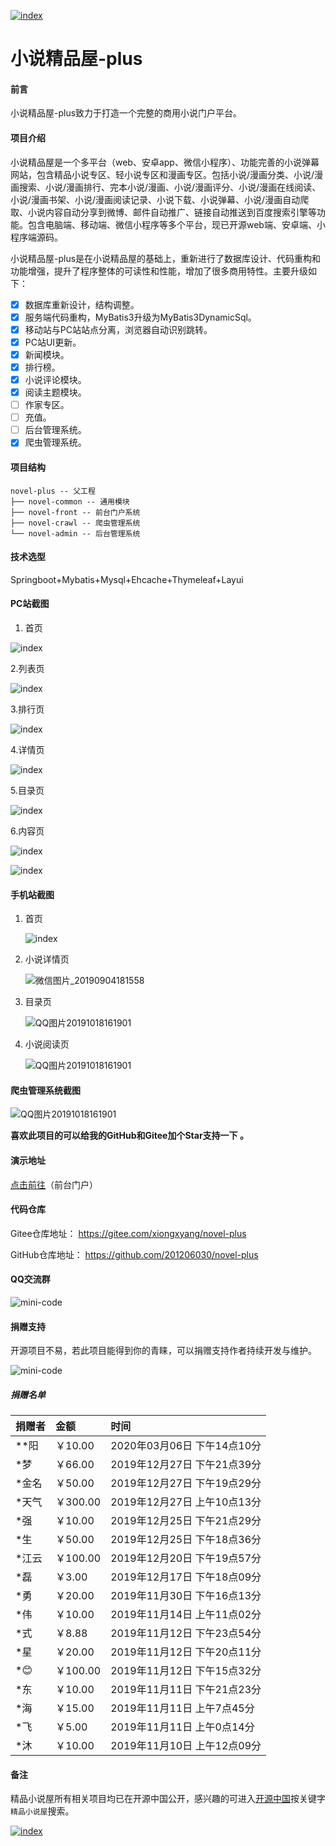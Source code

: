 [![index](./assets/热门云产品1040.100.jpg)](https://cloud.tencent.com/act/cps/redirect?redirect=1052&cps_key=736e609d66e0ac4e57813316cec6fd0b&from=console)

# 小说精品屋-plus

#### 前言

小说精品屋-plus致力于打造一个完整的商用小说门户平台。

#### 项目介绍

小说精品屋是一个多平台（web、安卓app、微信小程序）、功能完善的小说弹幕网站，包含精品小说专区、轻小说专区和漫画专区。包括小说/漫画分类、小说/漫画搜索、小说/漫画排行、完本小说/漫画、小说/漫画评分、小说/漫画在线阅读、小说/漫画书架、小说/漫画阅读记录、小说下载、小说弹幕、小说/漫画自动爬取、小说内容自动分享到微博、邮件自动推广、链接自动推送到百度搜索引擎等功能。包含电脑端、移动端、微信小程序等多个平台，现已开源web端、安卓端、小程序端源码。 

小说精品屋-plus是在小说精品屋的基础上，重新进行了数据库设计、代码重构和功能增强，提升了程序整体的可读性和性能，增加了很多商用特性。主要升级如下：

- [x] 数据库重新设计，结构调整。
- [x] 服务端代码重构，MyBatis3升级为MyBatis3DynamicSql。
- [x] 移动站与PC站站点分离，浏览器自动识别跳转。
- [x] PC站UI更新。
- [x] 新闻模块。
- [x] 排行榜。
- [x] 小说评论模块。
- [x] 阅读主题模块。
- [ ] 作家专区。
- [ ] 充值。
- [ ] 后台管理系统。
- [x] 爬虫管理系统。

#### 项目结构

```
novel-plus -- 父工程
├── novel-common -- 通用模块
├── novel-front -- 前台门户系统
├── novel-crawl -- 爬虫管理系统
└── novel-admin -- 后台管理系统
```

#### 技术选型
Springboot+Mybatis+Mysql+Ehcache+Thymeleaf+Layui

#### PC站截图

1. 首页

![index](./assets/pc_index.png)

2.列表页

![index](./assets/pc_all.png)

3.排行页

![index](./assets/pc_rank.png)

4.详情页

![index](./assets/pc_detail.png)

5.目录页

![index](./assets/pc_catalog.png)

6.内容页

![index](./assets/pc_content1.png)

![index](./assets/pc_content2.png)

#### 手机站截图

1. 首页

   ![index](./assets/QQ%E5%9B%BE%E7%89%8720191018162208.jpg)

   

2. 小说详情页

   ![微信图片_20190904181558](./assets/%E5%BE%AE%E4%BF%A1%E5%9B%BE%E7%89%87_20190904181558.png)

   

3. 目录页

   ![QQ图片20191018161901](./assets/QQ%E5%9B%BE%E7%89%8720191108022250.png)

4. 小说阅读页

   ![QQ图片20191018161901](./assets/QQ%E5%9B%BE%E7%89%8720191018161901.png)

   

#### 爬虫管理系统截图

![QQ图片20191018161901](./assets/crawl_index.png)



**喜欢此项目的可以给我的GitHub和Gitee加个Star支持一下 。**

#### 演示地址

[点击前往](http://www.java2nb.com)（前台门户）

#### 代码仓库

 Gitee仓库地址： https://gitee.com/xiongxyang/novel-plus

 GitHub仓库地址： https://github.com/201206030/novel-plus 

#### QQ交流群

![mini-code](./assets/qq_group.png)

#### 捐赠支持

开源项目不易，若此项目能得到你的青睐，可以捐赠支持作者持续开发与维护。 

![mini-code](./assets/jk.png)

##### 捐赠名单 

| 捐赠者 | 金额     | 时间                        |
| :----- | :------- | :-------------------------- |
| **阳   | ￥10.00  | 2020年03月06日 下午14点10分 |
| *梦    | ￥66.00  | 2019年12月27日 下午21点39分 |
| *金名  | ￥50.00  | 2019年12月27日 下午19点29分 |
| *天气  | ￥300.00 | 2019年12月27日 上午10点13分 |
| *强    | ￥10.00  | 2019年12月25日 下午21点29分 |
| *生    | ￥50.00  | 2019年12月25日 下午18点36分 |
| *江云  | ￥100.00 | 2019年12月20日 下午19点57分 |
| *磊    | ￥3.00   | 2019年12月17日 下午18点09分 |
| *勇    | ￥20.00  | 2019年11月30日 下午16点13分 |
| *伟    | ￥10.00  | 2019年11月14日 上午11点02分 |
| *式    | ￥8.88   | 2019年11月12日 下午23点54分 |
| *星    | ￥20.00  | 2019年11月12日 下午20点11分 |
| *😊     | ￥100.00 | 2019年11月12日 下午15点32分 |
| *东    | ￥10.00  | 2019年11月11日 下午21点23分 |
| *海    | ￥15.00  | 2019年11月11日 上午7点45分  |
| *飞    | ￥5.00   | 2019年11月11日 上午0点14分  |
| *沐    | ￥10.00  | 2019年11月10日 上午12点09分 |

#### 备注

精品小说屋所有相关项目均已在开源中国公开，感兴趣的可进入[开源中国](https://www.oschina.net/p/fiction_house)按关键字`精品小说屋`搜索。

[![index](./assets/120060.jpg)](https://www.aliyun.com/minisite/goods?userCode=uf4nasee )